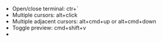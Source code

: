 

- Open/close terminal: ctr+`
- Multiple cursors: alt+click
- Multiple adjacent cursors: alt+cmd+up or alt+cmd+down
- Toggle preview: cmd+shift+v
- 